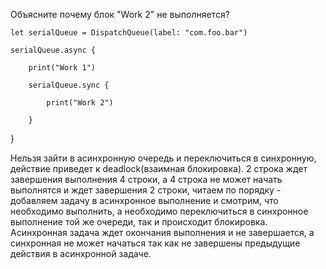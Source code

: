 Объясните почему блок "Work 2" не выполняется?

    let serialQueue = DispatchQueue(label: "com.foo.bar")
    
    serialQueue.async {
    
        print("Work 1")
        
        serialQueue.sync {
        
            print("Work 2")
            
        }
      
}

Нельзя зайти в асинхронную очередь и переключиться в синхронную, действие приведет к deadlock(взаимная блокировка). 2 строка ждет завершения выполнения 4 строки, а 4 строка не может начать выполнятся и ждет завершения 2 строки, читаем по порядку - добавляем задачу в асинхронное выполнение и смотрим, что необходимо выполнить, а необходимо переключиться в синхронное выполнение той же очереди, так и происходит блокировка. Асинхронная задача ждет окончания выполнения и не завершается, а синхронная не может начаться так как не завершены предыдущие действия в асинхронной задаче.
